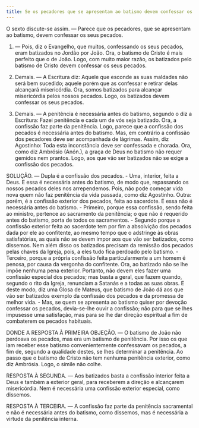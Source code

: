 ```yaml
---
title: Se os pecadores que se apresentam ao batismo devem confessar os seus pecados
---
```


O sexto discute-se assim. — Parece que os pecadores, que se apresentam ao batismo, devem confessar os seus pecados.  

1. — Pois, diz o Evangelho, que muitos, confessando os seus pecados, eram batizados no Jordão por João. Ora, o batismo de Cristo é mais perfeito que o de João. Logo, com muito maior razão, os batizados pelo batismo de Cristo devem confessar os seus pecados.  

2. Demais. — A Escritura diz: Aquele que esconde as suas maldades não será bem sucedido; aquele porém que as confessar e retirar delas alcançará misericórdia. Ora, somos batizados para alcançar misericórdia pelos nossos pecados. Logo, os batizados devem confessar os seus pecados. 

3. Demais. — A penitência é necessária antes do batismo, segundo o diz a Escritura: Fazei penitência e cada um de vós seja batizado. Ora, a confissão faz parte da penitência. Logo, parece que a confissão dos pecados é necessária antes do batismo.  Mas, em contrário a confissão dos pecadores deve ser acompanhada de lágrimas. Assim, diz Agostinho: Toda esta inconstância deve ser confessada e chorada. Ora, como diz Ambrósio (Anón.), a graça de Deus no batismo não requer gemidos nem prantos. Logo, aos que vão ser batizados não se exige a confissão dos pecados.  

SOLUÇÃO. — Dupla é a confissão dos pecados. - Uma, interior, feita a Deus. E essa é necessária antes do batismo, de modo que, repassando os nossos pecados deles nos arrependemos. Pois, não pode começar vida nova quem não faz penitência da vida passada, como diz Agostinho. Outra: porém, é a confissão exterior dos pecados, feita ao sacerdote. E essa não é necessária antes do batismo. - Primeiro, porque essa confissão, sendo feita ao ministro, pertence ao sacramento da penitência; o que não é requerido antes do batismo, porta de todos os sacramentos. - Segundo porque a confissão exterior feita ao sacerdote tem por fim a absolvição dos pecados dada por ele ao confitente, ao mesmo tempo que o adstringe às obras satisfatórias, as quais não se devem impor aos que vão ser batizados, como dissemos. Nem além disso os batizados precisam da remissão dos pecados pelas chaves da Igreja, pois, a eles tudo fica perdoado pelo batismo. - Terceiro, porque a própria confissão feita particularmente a um homem é penosa, por causa da vergonha do confitente. Ora, ao batizado não se lhe impõe nenhuma pena exterior. Portanto, não devem eles fazer uma confissão especial dos pecados; mas basta a geral, que fazem quando, segundo o rito da Igreja, renunciam a Satanás e a todas as suas obras. E deste modo, diz uma Glosa de Mateus, que batismo de João dá aos que vão ser batizados exemplo da confissão dos pecados e da promessa de melhor vida. - Mas, se quem se apresenta ao batismo quiser por devoção confessar os pecados, devia-se-lhe ouvir a confissão; não para que se lhes impusesse uma satisfação, mas para se lhe dar direção espiritual a fim de combaterem os pecados habituais.  

DONDE A RESPOSTA À PRIMEIRA OBJEÇÃO. — O batismo de João não perdoava os pecados, mas era um batismo de penitência. Por isso os que iam receber esse batismo convenientemente confessavam os pecados, a fim de, segundo a qualidade destes, se lhes determinar a penitência. Ao passo que o batismo de Cristo não tem nenhuma penitência exterior, como diz Ambrósia. Logo, o símile não colhe.  

RESPOSTA À SEGUNDA. — Aos batizados basta a confissão interior feita a Deus e também a exterior geral, para receberem a direção e alcançarem misericórdia. Nem é necessária uma confissão exterior especial, como dissemos.  

RESPOSTA À TERCEIRA. — A confissão faz parte da penitência sacramental e não é necessária antes do batismo, como dissemos, mas é necessária a virtude da penitência interna.